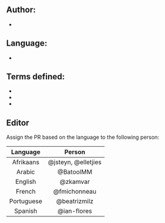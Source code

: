 ## Author: 

- 

## Language: 

- 

## Terms defined:

- 
- 
- 

## Editor

Assign the PR based on the language to the following person:

| Language   | Person              |
|:----------:|:-------------------:|
| Afrikaans  | @jsteyn, @elletjies |
| Arabic     | @BatoolMM           |
| English    | @zkamvar            |
| French     | @fmichonneau        |
| Portuguese | @beatrizmilz        |
| Spanish    | @ian-flores         |